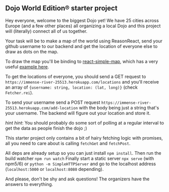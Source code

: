 Dojo World Edition® starter project
---

Hey everyone, welcome to the biggest Dojo yet! We have 25 cities across Europe (and a few other places) all organizing a local Dojo and this project will (literally) connect all of us together.

Your task will be to make a map of the world using ReasonReact, send your github username to our backend and get the location of everyone else to draw as dots on the map.

To draw the map you'll be binding to [react-simple-map](https://github.com/zcreativelabs/react-simple-maps), which has a very useful [example here](https://github.com/zcreativelabs/react-simple-maps/blob/master/examples/basic-map/pages/index.js).

To get the locations of everyone, you should send a GET request to `https://immense-river-25513.herokuapp.com/locations` and you'll receive an array of `{username: string, location: (lat, long)}` (check `Fetcher.rei`).

To send your username send a POST request `https://immense-river-25513.herokuapp.com/add-location` with the body being just a string that's your username. The backend will figure out your location and store it.

*hint hint*: You should probably do some sort of polling at a regular interval to get the data as people finish the dojo ;)

This starter project only contains a bit of hairy fetching logic with promises, all you need to care about is calling `fetchGet` and `fetchPost`.

All deps are already setup so you can just install `npm install`.
Then run the build watcher `npm run watch`
Finally start a static server `npx serve` (with npm5/6) or `python -m SimpleHTTPServer` and go to the localhost address (`localhost:5000` or `localhost:8080` depending).

And please, don't be shy and ask questions! The organizers have the answers to everything.
